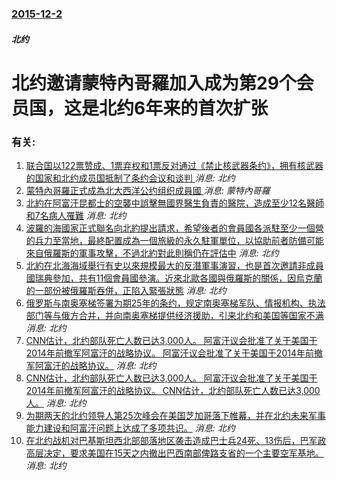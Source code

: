 ### [2015-12-2](/news/2015/12/2/index.md)

##### 北约
# 北约邀请蒙特內哥羅加入成为第29个会员国，这是北约6年来的首次扩张




### 有关:

1. [联合国以122票赞成、1票弃权和1票反对通过《禁止核武器条约》，拥有核武器的国家和北约成员国抵制了条约会议和谈判 ](/zh/news/2017/07/7/联合国以122票赞成-1票弃权和1票反对通过-禁止核武器条约-拥有核武器的国家和北约成员国抵制了条约会议和谈判.md) _消息: 北约_
2. [蒙特內哥羅正式成為北大西洋公约组织成員國 ](/zh/news/2017/06/5/蒙特內哥羅正式成為北大西洋公约组织成員國.md) _消息: 蒙特內哥羅_
3. [ 北約在阿富汗昆都士的空襲中誤擊無國界醫生負責的醫院，造成至少12名醫師和7名病人罹難](/zh/news/2015/10/3/北約在阿富汗昆都士的空襲中誤擊無國界醫生負責的醫院-造成至少12名醫師和7名病人罹難.md) _消息: 北约_
4. [波羅的海國家正式聯名向北約提出請求，希望後者的會員國各派駐至少一個營的兵力至當地，最終配置成為一個旅級的永久駐軍單位，以協助前者防備可能來自俄羅斯的軍事攻擊，不過北約對此則稱仍在評估中](/zh/news/2015/05/14/波羅的海國家正式聯名向北約提出請求-希望後者的會員國各派駐至少一個營的兵力至當地-最終配置成為一個旅級的永久駐軍單位-以.md) _消息: 北约_
5. [北約在北海海域舉行有史以來規模最大的反潛軍事演習，也是首次邀請非成員國瑞典參加，共有11個會員國參演。近來北歐各國與俄羅斯的關係，因烏克蘭的一部份被俄羅斯吞併，正陷入緊張狀態](/zh/news/2015/05/4/北約在北海海域舉行有史以來規模最大的反潛軍事演習-也是首次邀請非成員國瑞典參加-共有11個會員國參演-近來北歐各國與俄羅.md) _消息: 北约_
6. [俄罗斯与南奥塞梯签署为期25年的条约，规定南奥塞梯军队、情报机构、执法部门等与俄方合并，并向南奥塞梯提供经济援助，引来北约和美国等国家不满](/zh/news/2015/03/18/俄罗斯与南奥塞梯签署为期25年的条约-规定南奥塞梯军队-情报机构-执法部门等与俄方合并-并向南奥塞梯提供经济援助-引来北.md) _消息: 北约_
7. [ CNN估计，北约部队死亡人数已达3,000人。 阿富汗议会批准了关于美国于2014年前撤军阿富汗的战略协议。 阿富汗议会批准了关于美国于2014年前撤军阿富汗的战略协议。](/zh/news/2012/05/25/CNN估计-北约部队死亡人数已达3000人-阿富汗议会批准了关于美国于2014年前撤军阿富汗的战略协议-阿富汗议.md) _消息: 北约_
8. [ CNN估计，北约部队死亡人数已达3,000人。 阿富汗议会批准了关于美国于2014年前撤军阿富汗的战略协议。 CNN估计，北约部队死亡人数已达3,000人。](/zh/news/2012/05/25/CNN估计-北约部队死亡人数已达3000人-阿富汗议会批准了关于美国于2014年前撤军阿富汗的战略协议-CNN估.md) _消息: 北约_
9. [ 为期两天的北约领导人第25次峰会在美国芝加哥落下帷幕，并在北约未来军事能力建设和阿富汗问题上达成了多项共识。](/zh/news/2012/05/21/为期两天的北约领导人第25次峰会在美国芝加哥落下帷幕-并在北约未来军事能力建设和阿富汗问题上达成了多项共识.md) _消息: 北约_
10. [ 在北约战机对巴基斯坦西北部部落地区袭击造成巴士兵24死、13伤后，巴军政高层决定，要求美国在15天之内撤出巴西南部俾路支省的一个主要空军基地。](/zh/news/2011/11/26/在北约战机对巴基斯坦西北部部落地区袭击造成巴士兵24死-13伤后-巴军政高层决定-要求美国在15天之内撤出巴西南部俾路.md) _消息: 北约_
